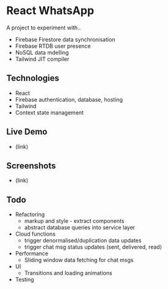 # React WhatsApp

A project to experiment with..
- Firebase Firestore data synchronisation
- Firebase RTDB user presence
- NoSQL data mdelling
- Tailwind JIT compiler

## Technologies

- React
- Firebase authentication, database, hosting
- Tailwind
- Context state management

## Live Demo

- (link)

## Screenshots

- (link)

## Todo

- Refactoring
  - markup and style - extract components
  - abstract database queries into service layer
- Cloud functions
  - trigger denormalised/duplication data updates
  - trigger chat msg status updates (sent, delivered, read)
- Performance
  - Sliding window data fetching for chat msgs
- UI
  - Transitions and loading animations
- Testing